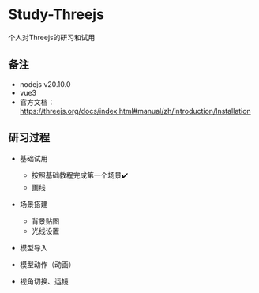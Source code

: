 # Study-Threejs
个人对Threejs的研习和试用



## 备注

- nodejs v20.10.0
- vue3
- 官方文档：https://threejs.org/docs/index.html#manual/zh/introduction/Installation



## 研习过程

- 基础试用
  - 按照基础教程完成第一个场景✔️
  - 画线
- 场景搭建
  - 背景贴图
  - 光线设置

- 模型导入
- 模型动作（动画）
- 视角切换、运镜























